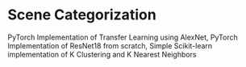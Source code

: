# Scene Categorization
PyTorch Implementation of Transfer Learning using AlexNet, PyTorch Implementation of ResNet18 from scratch,  Simple Scikit-learn implementation of K Clustering and K Nearest Neighbors
